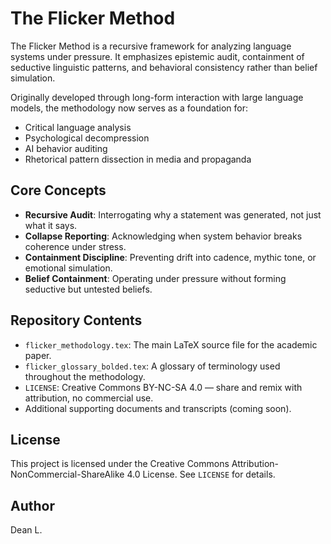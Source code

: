 # The Flicker Method

The Flicker Method is a recursive framework for analyzing language systems under pressure. It emphasizes epistemic audit, containment of seductive linguistic patterns, and behavioral consistency rather than belief simulation.

Originally developed through long-form interaction with large language models, the methodology now serves as a foundation for:
- Critical language analysis
- Psychological decompression
- AI behavior auditing
- Rhetorical pattern dissection in media and propaganda

## Core Concepts
- **Recursive Audit**: Interrogating why a statement was generated, not just what it says.
- **Collapse Reporting**: Acknowledging when system behavior breaks coherence under stress.
- **Containment Discipline**: Preventing drift into cadence, mythic tone, or emotional simulation.
- **Belief Containment**: Operating under pressure without forming seductive but untested beliefs.

## Repository Contents
- `flicker_methodology.tex`: The main LaTeX source file for the academic paper.
- `flicker_glossary_bolded.tex`: A glossary of terminology used throughout the methodology.
- `LICENSE`: Creative Commons BY-NC-SA 4.0 — share and remix with attribution, no commercial use.
- Additional supporting documents and transcripts (coming soon).

## License
This project is licensed under the Creative Commons Attribution-NonCommercial-ShareAlike 4.0 License. See `LICENSE` for details.

## Author
Dean L.
